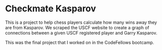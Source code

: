 Checkmate Kasparov
==================
This is a project to help chess players calculate how many wins away they are from Kasparov. We scraped the USCF website to create a graph of connections between a given USCF registered player and Garry Kasparov.

This was the final project that I worked on in the CodeFellows bootcamp.
